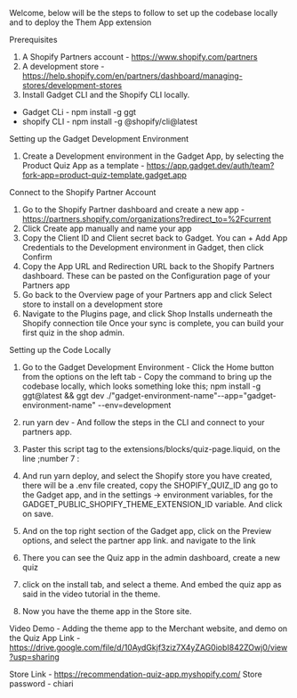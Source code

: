 Welcome, below will be the steps to follow to set up the codebase locally and to deploy the Them App extension


Prerequisites

1) A Shopify Partners account - https://www.shopify.com/partners
2) A development store - https://help.shopify.com/en/partners/dashboard/managing-stores/development-stores
3) Install Gadget CLI and the Shopify CLI locally. 
- Gadget CLi - npm install -g ggt
- shopify CLI - npm install -g @shopify/cli@latest


Setting up the Gadget Development Environment

1) Create a Development environment in the Gadget App, by selecting the Product Quiz App as a template - https://app.gadget.dev/auth/team?fork-app=product-quiz-template.gadget.app

Connect to the Shopify Partner Account
1) Go to the Shopify Partner dashboard and create a new app - https://partners.shopify.com/organizations?redirect_to=%2Fcurrent
2) Click Create app manually and name your app
3) Copy the Client ID and Client secret back to Gadget. You can + Add App Credentials to the Development environment in Gadget, then click Confirm 
4) Copy the App URL and Redirection URL back to the Shopify Partners dashboard. These can be pasted on the Configuration page of your Partners app
5) Go back to the Overview page of your Partners app and click Select store to install on a development store
6) Navigate to the Plugins page, and click Shop Installs underneath the Shopify connection tile
Once your sync is complete, you can build your first quiz in the shop admin.

Setting up the Code Locally
1) Go to the Gadget Development Environment - Click the Home button from the options on the left tab - Copy the command to bring up the codebase locally, which looks something loke this; 
npm install -g ggt@latest && ggt dev ./"gadget-environment-name"--app="gadget-environment-name" --env=development

2) run yarn dev - And follow the steps in the CLI and connect to your partners app.
3) Paster this script tag to the extensions/blocks/quiz-page.liquid, on the line ;number 7 : <script src="https://{gadget-app-name}.gadget.app/api/client/web.min.js" defer="defer"></script> 
4) And run yarn deploy, and select the Shopify store you have created, there will be a .env file created, copy the SHOPIFY_QUIZ_ID ang go to the Gadget app, and in the settings -> environment variables, for the GADGET_PUBLIC_SHOPIFY_THEME_EXTENSION_ID variable.
And click on save.
5) And on the top right section of the Gadget app, click on the Preview options, and select the partner app link. and navigate to the link
6) There you can see the Quiz app in the admin dashboard, create a new quiz
7) click on the install tab, and select a theme. And embed the quiz app as said in the video tutorial in the theme.
8) Now you have the theme app in the Store site.




Video Demo - Adding the theme app to the Merchant website, and demo on the Quiz App
Link - https://drive.google.com/file/d/10AydGkjf3ziz7X4yZAG0iobI842ZOwj0/view?usp=sharing

Store Link - https://recommendation-quiz-app.myshopify.com/
Store password - chiari    